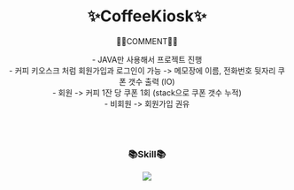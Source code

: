 

  <div align=center>
   <h1>✨CoffeeKiosk✨</h1>
     <p>👩🏻COMMENT👋🏻</p>
    <p>
  - JAVA만 사용해서 프로젝트 진행<br/>
  - 커피 키오스크 처럼 회원가입과 로그인이 가능 -> 메모장에 이름, 전화번호 뒷자리 쿠폰 갯수 출력 (IO)<br/>
  - 회원 -> 커피 1잔 당 쿠폰 1회 (stack으로 쿠폰 갯수 누적)<br/>
  - 비회원 -> 회원가입 권유 
    </p>
  </div>
  <br/><br/>
  
  <div align=center>
    <h3>📚Skill📚</h3>
   <img src="https://img.shields.io/badge/eclipseide-2C2255?style=flat-square&logo=eclipseide&logoColor=white"/></a>
  </div>


